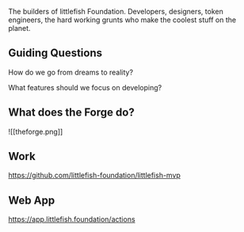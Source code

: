 The builders of littlefish Foundation. Developers, designers, token engineers, the hard working grunts who make the coolest stuff on the planet.

## Guiding Questions
How do we go from dreams to reality?

What features should we focus on developing?

## What does the Forge do?
![[theforge.png]]

## Work
https://github.com/littlefish-foundation/littlefish-mvp

## Web App
https://app.littlefish.foundation/actions

